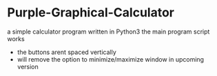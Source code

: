 # Purple-Graphical-Calculator
a simple calculator program written in Python3
the main program script works
* the buttons arent spaced vertically
* will remove the option to minimize/maximize window in upcoming version 
